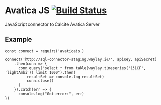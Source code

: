 # Avatica JS [![Build Status](http://drone.waylay.io/api/badges/waylayio/avatica-js/status.svg)](http://drone.waylay.io/waylayio/avatica-js)


JavaScript connector to [Calcite Avatica Server](https://calcite.apache.org/avatica/)


## Example

```
const connect = require('avaticajs')

connect('http://sql-connector-staging.waylay.io/', apiKey, apiSecret)
    .then(conn => {
      conn.query("select * from table(waylay.timeseries('151CF', 'lightAmbi')) limit 1000").then(
          resultSet => console.log(resultSet)
          conn.close()
      )      
    }).catch(err => {
      console.log("Got error:", err)
})
```

